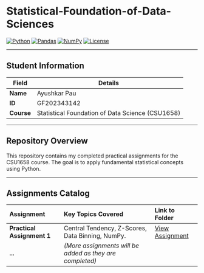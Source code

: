 # Statistical-Foundation-of-Data-Sciences

[![Python](https://img.shields.io/badge/Python-3.x-blue.svg)](https://www.python.org/)
[![Pandas](https://img.shields.io/badge/Pandas-2.x-orange.svg)](https://pandas.pydata.org/)
[![NumPy](https://img.shields.io/badge/NumPy-1.x-purple.svg)](https://numpy.org/)
[![License](https://img.shields.io/badge/License-MIT-green.svg)](LICENSE)

---

## Student Information

| Field | Details |
|---|---|
| **Name** | Ayushkar Pau |
| **ID** | GF202343142 |
| **Course** | Statistical Foundation of Data Science (CSU1658) |

---

## Repository Overview

This repository contains my completed practical assignments for the CSU1658 course. The goal is to apply fundamental statistical concepts using Python.

---

## Assignments Catalog

| Assignment | Key Topics Covered | Link to Folder |
| :--- | :--- | :--- |
| **Practical Assignment 1** | Central Tendency, Z-Scores, Data Binning, NumPy. | [View Assignment](./Practical-Assignments/Assignment-1/) |
| **...** | *(More assignments will be added as they are completed)* | |
